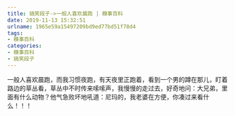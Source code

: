 ```yaml
---
title: 搞笑段子->一般人喜欢晨跑 | 糗事百科
date: 2019-11-13 15:32:51
urlname: 1965e59a15497209bd9ed77bd51f78d4
tags: 
- 糗事百科
categories:
- 糗事百科
- 搞笑段子
---
```

一般人喜欢晨跑，而我习惯夜跑，有天夜里正跑着，看到一个男的蹲在那儿，盯着路边的草丛看，草丛中不时传来嗦嗦声，我慢慢的走过去，好奇地问：大兄弟，里面有什么动物？他气急败坏地吼道：尼玛的，我老婆在方便，你凑过来看什么！！！


